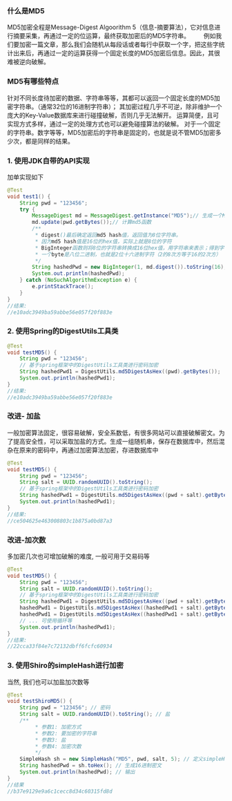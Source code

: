 ### 什么是MD5
MD5加密全程是Message-Digest Algoorithm 5（信息-摘要算法），它对信息进行摘要采集，再通过一定的位运算，最终获取加密后的MD5字符串。
　　例如我们要加密一篇文章，那么我们会随机从每段话或者每行中获取一个字，把这些字统计出来后，再通过一定的运算获得一个固定长度的MD5加密后信息。因此，其很难被逆向破解。

### MD5有哪些特点
针对不同长度待加密的数据、字符串等等，其都可以返回一个固定长度的MD5加密字符串。（通常32位的16进制字符串）；
其加密过程几乎不可逆，除非维护一个庞大的Key-Value数据库来进行碰撞破解，否则几乎无法解开。
运算简便，且可实现方式多样，通过一定的处理方式也可以避免碰撞算法的破解。
对于一个固定的字符串。数字等等，MD5加密后的字符串是固定的，也就是说不管MD5加密多少次，都是同样的结果。

### 1. 使用JDK自带的API实现
加单实现如下
```java
@Test
void test1() {
    String pwd = "123456";
    try {
        MessageDigest md = MessageDigest.getInstance("MD5");// 生成一个MD5加密计算摘要
        md.update(pwd.getBytes());// 计算md5函数
        /**
         * digest()最后确定返回md5 hash值，返回值为8位字符串。
         * 因为md5 hash值是16位的hex值，实际上就是8位的字符
         * BigInteger函数则将8位的字符串转换成16位hex值，用字符串来表示；得到字符串形式的hash值
         * 一个byte是八位二进制，也就是2位十六进制字符（2的8次方等于16的2次方）
         */
        String hashedPwd = new BigInteger(1, md.digest()).toString(16);// 16是表示转换为16进制数
        System.out.println(hashedPwd); 
    } catch (NoSuchAlgorithmException e) {
        e.printStackTrace();
    }
}
//结果:
//e10adc3949ba59abbe56e057f20f883e
```
### 2. 使用Spring的DigestUtils工具类
```java
@Test
void testMD5() {
    String pwd = "123456";
    // 基于spring框架中的DigestUtils工具类进行密码加密
    String hashedPwd1 = DigestUtils.md5DigestAsHex((pwd).getBytes());
    System.out.println(hashedPwd1); 
}
//结果:
//e10adc3949ba59abbe56e057f20f883e
```
### 改进- 加盐
一般加密算法固定，很容易破解，安全系数低，有很多网站可以直接破解密文。为了提高安全性，可以采取加盐的方式。生成一组随机串，保存在数据库中，然后混杂在原来的密码中，再通过加密算法加密，存进数据库中
```java
@Test
void testMD5() {
    String pwd = "123456";
    String salt = UUID.randomUUID().toString();
    // 基于spring框架中的DigestUtils工具类进行密码加密
    String hashedPwd1 = DigestUtils.md5DigestAsHex((pwd + salt).getBytes());
    System.out.println(hashedPwd1);
}
//结果:
//ce504625e463008803c1b875a0bd87a3
```
### 改进-加次数
多加密几次也可增加破解的难度, 一般可用于交易码等
``` java
@Test
void testMD5() {
    String pwd = "123456";
    String salt = UUID.randomUUID().toString();
    // 基于spring框架中的DigestUtils工具类进行密码加密
    String hashedPwd1 = DigestUtils.md5DigestAsHex((pwd + salt).getBytes());
    hashedPwd1 = DigestUtils.md5DigestAsHex((hashedPwd1 + salt).getBytes()); // +1次
    hashedPwd1 = DigestUtils.md5DigestAsHex((hashedPwd1 + salt).getBytes()); // +2次
    // ... 可使用循环等
    System.out.println(hashedPwd1);
}
//结果:
//22cca33f84e7c72132dbff6fcfc60934
```
### 3. 使用Shiro的simpleHash进行加密
当然, 我们也可以加盐加次数等
```java
@Test
void testShiroMD5() {
    String pwd = "123456"; // 密码
    String salt = UUID.randomUUID().toString(); // 盐
    /**
         * 参数1: 加密方式
         * 参数2: 要加密的字符串
         * 参数3: 盐
         * 参数4: 加密次数
         */
    SimpleHash sh = new SimpleHash("MD5", pwd, salt, 5); // 定义simpleHash对象
    String hashedPwd = sh.toHex(); // 生成16进制密文
    System.out.println(hashedPwd); // 输出
}
//结果
//b37e9129e9a6c1cecc8d34c60315fd8d